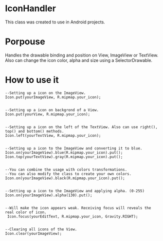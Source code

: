 # IconHandler
This class was created to use in Android projects.

# Porpouse
Handles the drawable binding and position on View, ImageView or TextView. Also can change the icon color, alpha and size using a SelectorDrawable. 


# How to use it

    --Setting up a icon on the ImageView.
    Icon.put(yourImageView, R.mipmap.your_icon);
    
    
    --Setting up a icon on backgrond of a View.
    Icon.put(yourView, R.mipmap.your_icon);
    
    
    --Setting up a icon on the left of the TextView. Also can use right(), top() and bottom() methods.
    Icon.left(yourTextView, R.mipmap.your_icon);
       
       
    --Setting up a icon to the ImageView and converting it to blue.
    Icon.on(yourImageView).blue(R.mipmap.your_icon).put();
    Icon.top(yourTextView).gray(R.mipmap.your_icon).put();
    
    
    --You can combine the usage with colors transformations.
    --You can also modify the class to create your own colors.
    Icon.on(yourImageView).black(R.mipmap.your_icon).put();
    
    
    --Setting up a icon to the ImageView and applying alpha. (0-255)
    Icon.on(yourImageView).alpha(130).put();
    
    
    --Will make the icon appears weak. Receiving focus will reveals the real color of icon.
     Icon.focus(yourEditText, R.mipmap.your_icon, Gravity.RIGHT);
    
    
    --Clearing all icons of the View.
    Icon.clear(yourImageView);
    
    
